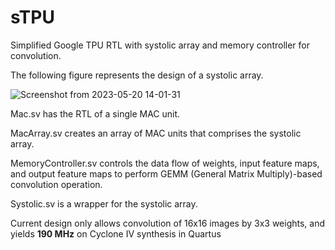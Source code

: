 # sTPU
Simplified Google TPU RTL with systolic array and memory controller for convolution.

The following figure represents the design of a systolic array.

![Screenshot from 2023-05-20 14-01-31](https://github.com/Sequner/sTPU/assets/47627472/db972131-1947-48d0-af3e-55422057f5cc)

Mac.sv has the RTL of a single MAC unit.

MacArray.sv creates an array of MAC units that comprises the systolic array.

MemoryController.sv controls the data flow of weights, input feature maps, and output feature maps to perform GEMM (General Matrix Multiply)-based convolution operation.

Systolic.sv is a wrapper for the systolic array.

Current design only allows convolution of 16x16 images by 3x3 weights, and yields **190 MHz** on Cyclone IV synthesis in Quartus
